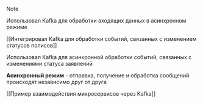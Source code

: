 
> [!NOTE]
> Использовал Kafka для обработки входящих данных в асинхронном режиме
> 
> [[Интегрировал Kafka для обработки событий, связанных с изменением статусов полисов]]
> 
> Использовал Kafka для асинхронной обработки событий, связанных с изменениями статуса заявлений


**Асинхронный режим** - отправка, получение и обработка сообщений происходят независимо друг от друга

[[Пример взаимодействия микросервисов через Kafka]]

